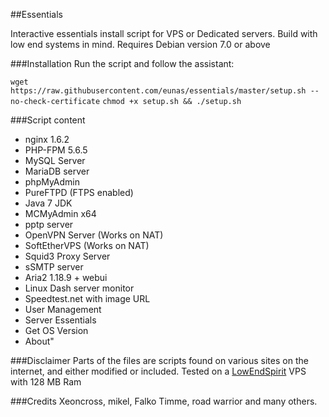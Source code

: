 ##Essentials

Interactive essentials install script for VPS or Dedicated servers.
Build with low end systems in mind.
Requires Debian version 7.0 or above

###Installation
Run the script and follow the assistant:

`wget https://raw.githubusercontent.com/eunas/essentials/master/setup.sh --no-check-certificate`
`chmod +x setup.sh && ./setup.sh`

###Script content

* nginx 1.6.2
* PHP-FPM 5.6.5
* MySQL Server
* MariaDB server
* phpMyAdmin
* PureFTPD (FTPS enabled)
* Java 7 JDK
* MCMyAdmin x64
* pptp server
* OpenVPN Server (Works on NAT)
* SoftEtherVPS (Works on NAT)
* Squid3 Proxy Server
* sSMTP server
* Aria2 1.18.9 + webui
* Linux Dash server monitor
* Speedtest.net with image URL
* User Management
* Server Essentials
* Get OS Version
* About"


###Disclaimer
Parts of the files are scripts found on various sites on the internet, and either modified or included.
Tested on a [LowEndSpirit](http://lowendspirit.com/) VPS with 128 MB Ram

###Credits
Xeoncross, mikel, Falko Timme, road warrior and many others.
